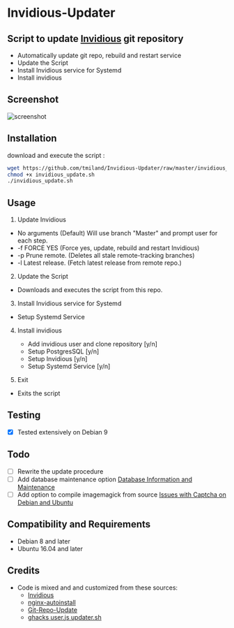 # Invidious-Updater

## Script to update [Invidious](https://github.com/omarroth/invidious) git repository

* Automatically update git repo, rebuild and restart service
* Update the Script
* Install Invidious service for Systemd
* Install invidious

## Screenshot
![screenshot](https://raw.githubusercontent.com/tmiland/Invidious-Updater/master/img/Screenshot%20at%2019-32-11.png)

## Installation

download and execute the script :
```bash
wget https://github.com/tmiland/Invidious-Updater/raw/master/invidious_update.sh
chmod +x invidious_update.sh
./invidious_update.sh
```

## Usage
1. Update Invidious
  * No arguments (Default) Will use branch "Master" and prompt user for each step.
  * -f FORCE YES (Force yes, update, rebuild and restart Invidious)
  * -p Prune remote. (Deletes all stale remote-tracking branches)
  * -l Latest release. (Fetch latest release from remote repo.)

2. Update the Script
  * Downloads and executes the script from this repo.

3. Install Invidious service for Systemd
  * Setup Systemd Service
  
4. Install invidious
   * Add invidious user and clone repository [y/n]
   * Setup PostgresSQL [y/n]
   * Setup Invidious [y/n]
   * Setup Systemd Service [y/n]

5. Exit
  * Exits the script

## Testing
- [x] Tested extensively on Debian 9

## Todo
- [ ] Rewrite the update procedure 
- [ ] Add database maintenance option [Database Information and Maintenance](https://github.com/omarroth/invidious/wiki/Database-Information-and-Maintenance)
- [ ] Add option to compile imagemagick from source [Issues with Captcha on Debian and Ubuntu](https://github.com/omarroth/invidious/wiki/Issues-with-Captcha-on-Debian-and-Ubuntu)

## Compatibility and Requirements
* Debian 8 and later
* Ubuntu 16.04 and later

## Credits
- Code is mixed and and customized from these sources:
  * [Invidious](https://github.com/omarroth/invidious#linux)
  * [nginx-autoinstall](https://github.com/angristan/nginx-autoinstall)
  * [Git-Repo-Update](https://github.com/KillianKemps/Git-Repo-Update)
  * [ghacks user.js updater.sh](https://github.com/ghacksuserjs/ghacks-user.js/blob/master/updater.sh)
